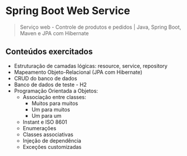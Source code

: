 # Spring Boot Web Service
> Serviço web - Controle de produtos e pedidos | Java, Spring Boot, Maven e JPA com Hibernate 

## Conteúdos exercitados
- Estruturação de camadas lógicas: resource, service, repository
- Mapeamento Objeto-Relacional (JPA com Hibernate)
- CRUD do banco de dados
- Banco de dados de teste - H2
- Programação Orientada a Objetos: 
  - Associação entre classes:
     - Muitos para muitos
     - Um para muitos
     - Um para um
   - Instant e ISO 8601
   - Enumerações
   - Classes associativas
   - Injeção de dependência
   - Exceções customizadas
